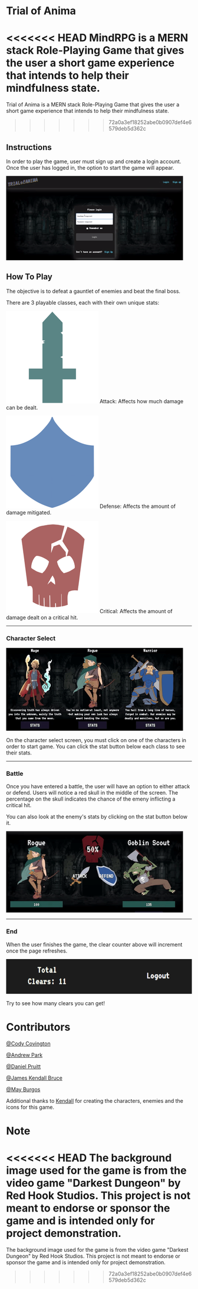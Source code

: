 # Trial of Anima

<<<<<<< HEAD
MindRPG is a MERN stack Role-Playing Game that gives the user a short game experience that intends to help their mindfulness state. 
=======
Trial of Anima is a MERN stack Role-Playing Game that gives the user a short game experience that intends to help their mindfulness state. 
>>>>>>> 72a0a3ef18252abe0b0907def4e6579deb5d362c


## Instructions
In order to play the game, user must sign up and create a login account. Once the user has logged in, the option to start the game will appear. 

![toa-01](gifs/TOA-01.gif)



## How To Play

The objective is to defeat a gauntlet of enemies and beat the final boss. 

There are 3 playable classes, each with their own unique stats:

![stat1](client/src/Images/Icons/sword_icon_transp_small.png) Attack: Affects how much damage can be dealt. 

![stat2](client/src/Images/Icons/shield_icon_transp_small.png) Defense: Affects the amount of damage mitigated.

![stat3](client/src/Images/Icons/crit_icon_transp_small.png) Critical: Affects the amount of damage dealt on a critical hit.


---

### Character Select

![toa-02](gifs/TOA-02.gif)


On the character select screen, you must click on one of the characters in order to start game. You can click the stat button below each class to see their stats. 



---


### Battle

Once you have entered a battle, the user will have an option to either attack or defend. Users will notice a red skull in the middle of the screen. The percentage on the skull indicates the chance of the emeny inflicting a critical hit. 

You can also look at the enemy's stats by clicking on the stat button below it.


![toa-3](gifs/TOA-03.gif)



---


### End

When the user finishes the game, the clear counter above will increment once the page refreshes.

![clear](gifs/clear.png)

Try to see how many clears you can get!






# Contributors

[@Cody Covington](https://github.com/codycovington)


[@Andrew Park](https://github.com/apark5040)


[@Daniel Pruitt](https://github.com/danielpruitt)


[@James Kendall Bruce](https://github.com/jameskendallbruce)


[@May Burgos](https://github.com/ExactlyMay)

Additional thanks to [Kendall](https://github.com/jameskendallbruce) for creating the characters, enemies and the icons for this game. 



# Note

<<<<<<< HEAD
The background image used for the game is from the video game "Darkest Dungeon" by Red Hook Studios. This project is not meant to endorse or sponsor the game and is intended only for project demonstration. 
=======
The background image used for the game is from the video game "Darkest Dungeon" by Red Hook Studios. This project is not meant to endorse or sponsor the game and is intended only for project demonstration. 
>>>>>>> 72a0a3ef18252abe0b0907def4e6579deb5d362c
